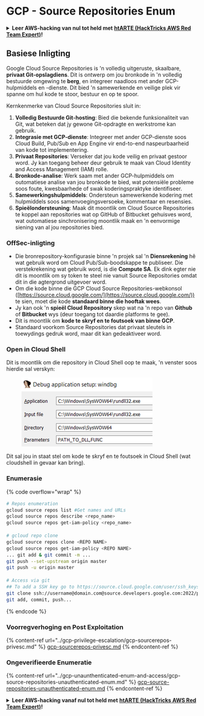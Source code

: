 # GCP - Source Repositories Enum

<details>

<summary><strong>Leer AWS-hacking van nul tot held met</strong> <a href="https://training.hacktricks.xyz/courses/arte"><strong>htARTE (HackTricks AWS Red Team Expert)</strong></a><strong>!</strong></summary>

Ander maniere om HackTricks te ondersteun:

* As jy wil sien dat jou **maatskappy geadverteer word in HackTricks** of **HackTricks aflaai in PDF-formaat**, kyk na die [**SUBSCRIPTION PLANS**](https://github.com/sponsors/carlospolop)!
* Kry die [**amptelike PEASS & HackTricks swag**](https://peass.creator-spring.com)
* Ontdek [**The PEASS Family**](https://opensea.io/collection/the-peass-family), ons versameling eksklusiewe [**NFTs**](https://opensea.io/collection/the-peass-family)
* **Sluit aan by die** 💬 [**Discord-groep**](https://discord.gg/hRep4RUj7f) of die [**telegram-groep**](https://t.me/peass) of **volg** my op **Twitter** 🐦 [**@carlospolopm**](https://twitter.com/carlospolopm)**.**
* **Deel jou hacking-truuks deur PR's in te dien by die** [**HackTricks**](https://github.com/carlospolop/hacktricks) en [**HackTricks Cloud**](https://github.com/carlospolop/hacktricks-cloud) github-opslagplekke.

</details>

## Basiese Inligting <a href="#reviewing-cloud-git-repositories" id="reviewing-cloud-git-repositories"></a>

Google Cloud Source Repositories is 'n volledig uitgeruste, skaalbare, **privaat Git-opslagdiens**. Dit is ontwerp om jou bronkode in 'n volledig bestuurde omgewing te **berg**, en integreer naadloos met ander GCP-hulpmiddels en -dienste. Dit bied 'n samewerkende en veilige plek vir spanne om hul kode te stoor, bestuur en op te spoor.

Kernkenmerke van Cloud Source Repositories sluit in:

1. **Volledig Bestuurde Git-hosting**: Bied die bekende funksionaliteit van Git, wat beteken dat jy gewone Git-opdragte en werkstrome kan gebruik.
2. **Integrasie met GCP-dienste**: Integreer met ander GCP-dienste soos Cloud Build, Pub/Sub en App Engine vir end-to-end naspeurbaarheid van kode tot implementering.
3. **Privaat Repositories**: Verseker dat jou kode veilig en privaat gestoor word. Jy kan toegang beheer deur gebruik te maak van Cloud Identity and Access Management (IAM) rolle.
4. **Bronkode-analise**: Werk saam met ander GCP-hulpmiddels om outomatiese analise van jou bronkode te bied, wat potensiële probleme soos foute, kwesbaarhede of swak koderingspraktyke identifiseer.
5. **Samewerkingshulpmiddels**: Ondersteun samewerkende kodering met hulpmiddels soos samenvoegingsversoeke, kommentaar en resensies.
6. **Spieëlondersteuning**: Maak dit moontlik om Cloud Source Repositories te koppel aan repositories wat op GitHub of Bitbucket gehuisves word, wat outomatiese sinchronisering moontlik maak en 'n eenvormige siening van al jou repositories bied.

### OffSec-inligting <a href="#reviewing-cloud-git-repositories" id="reviewing-cloud-git-repositories"></a>

* Die bronrepository-konfigurasie binne 'n projek sal 'n **Diensrekening** hê wat gebruik word om Cloud Pub/Sub-boodskappe te publiseer. Die verstekrekening wat gebruik word, is die **Compute SA**. Ek dink egter nie dit is moontlik om sy token te steel nie vanuit Source Repositories omdat dit in die agtergrond uitgevoer word.
* Om die kode binne die GCP Cloud Source Repositories-webkonsol ([https://source.cloud.google.com/](https://source.cloud.google.com/)) te sien, moet die kode **standaard binne die hooftak wees**.
* Jy kan ook 'n **spieël Cloud Repository** skep wat na 'n repo van **Github** of **Bitbucket** wys (deur toegang tot daardie platforms te gee).
* Dit is moontlik om **kode te skryf en te foutsoek van binne GCP**.
* Standaard voorkom Source Repositories dat privaat sleutels in toewydings gedruk word, maar dit kan gedeaktiveer word.

### Open in Cloud Shell

Dit is moontlik om die repository in Cloud Shell oop te maak, 'n venster soos hierdie sal verskyn:

<figure><img src="../../../.gitbook/assets/image (136).png" alt=""><figcaption></figcaption></figure>

Dit sal jou in staat stel om kode te skryf en te foutsoek in Cloud Shell (wat cloudshell in gevaar kan bring).

### Enumerasie

{% code overflow="wrap" %}
```bash
# Repos enumeration
gcloud source repos list #Get names and URLs
gcloud source repos describe <repo_name>
gcloud source repos get-iam-policy <repo_name>

# gcloud repo clone
gcloud source repos clone <REPO NAME>
gcloud source repos get-iam-policy <REPO NAME>
... git add & git commit -m ...
git push --set-upstream origin master
git push -u origin master

# Access via git
## To add a SSH key go to https://source.cloud.google.com/user/ssh_keys (no gcloud command)
git clone ssh://username@domain.com@source.developers.google.com:2022/p/<proj-name>/r/<repo-name>
git add, commit, push...
```
{% endcode %}

### Voorregverhoging en Post Exploitation

{% content-ref url="../gcp-privilege-escalation/gcp-sourcerepos-privesc.md" %}
[gcp-sourcerepos-privesc.md](../gcp-privilege-escalation/gcp-sourcerepos-privesc.md)
{% endcontent-ref %}

### Ongeverifieerde Enumeratie

{% content-ref url="../gcp-unaunthenticated-enum-and-access/gcp-source-repositories-unauthenticated-enum.md" %}
[gcp-source-repositories-unauthenticated-enum.md](../gcp-unaunthenticated-enum-and-access/gcp-source-repositories-unauthenticated-enum.md)
{% endcontent-ref %}

<details>

<summary><strong>Leer AWS-hacking vanaf nul tot held met</strong> <a href="https://training.hacktricks.xyz/courses/arte"><strong>htARTE (HackTricks AWS Red Team Expert)</strong></a><strong>!</strong></summary>

Andere manieren om HackTricks te ondersteunen:

* Als je je **bedrijf geadverteerd wilt zien in HackTricks** of **HackTricks in PDF wilt downloaden**, bekijk dan de [**ABONNEMENTSPAKKETTEN**](https://github.com/sponsors/carlospolop)!
* Koop de [**officiële PEASS & HackTricks-merchandise**](https://peass.creator-spring.com)
* Ontdek [**The PEASS Family**](https://opensea.io/collection/the-peass-family), onze collectie exclusieve [**NFT's**](https://opensea.io/collection/the-peass-family)
* **Doe mee aan de** 💬 [**Discord-groep**](https://discord.gg/hRep4RUj7f) of de [**telegram-groep**](https://t.me/peass) of **volg** me op **Twitter** 🐦 [**@carlospolopm**](https://twitter.com/carlospolopm)**.**
* **Deel je hacktrucs door PR's in te dienen bij de** [**HackTricks**](https://github.com/carlospolop/hacktricks) en [**HackTricks Cloud**](https://github.com/carlospolop/hacktricks-cloud) github-repo's.

</details>
